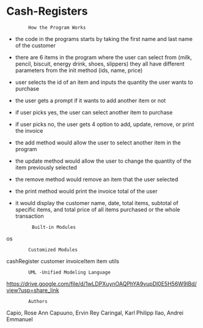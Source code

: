 # Cash-Registers


			How the Program Works
- the code in the programs starts by taking the first name and last name of the customer
- there are 6 items in the program where the user can select from (milk, pencil, biscuit, 
energy drink, shoes, slippers) they all have different parameters from the init method (ids, 
name, price)
- user selects the id of an item and inputs the quantity the user wants to purchase
- the user gets a prompt if it wants to add another item or not
- if user picks yes, the user can select another item to purchase
- if user picks no, the user gets 4 option to add, update, remove, or print the invoice
- the add method would allow the user to select another item in the program
- the update method would allow the user to change the quantity of the item previously selected
- the remove method would remove an item that the user selected
- the print method would print the invoice total of the user
- it would display the customer name, date, total items, subtotal of specific items, and total price of
all items purchased or the whole transaction


			Built-in Modules
os

			Customized Modules
cashRegister
customer
invoiceItem
item
utils

			UML -Unified Modeling Language
https://drive.google.com/file/d/1wLDPXuynOAQPhYA9vupDl0E5H56W9lBd/view?usp=share_link


			Authors
Capio, Rose Ann
Capuuno, Ervin Rey
Caringal, Karl Philipp
Ilao, Andrei Emmanuel


